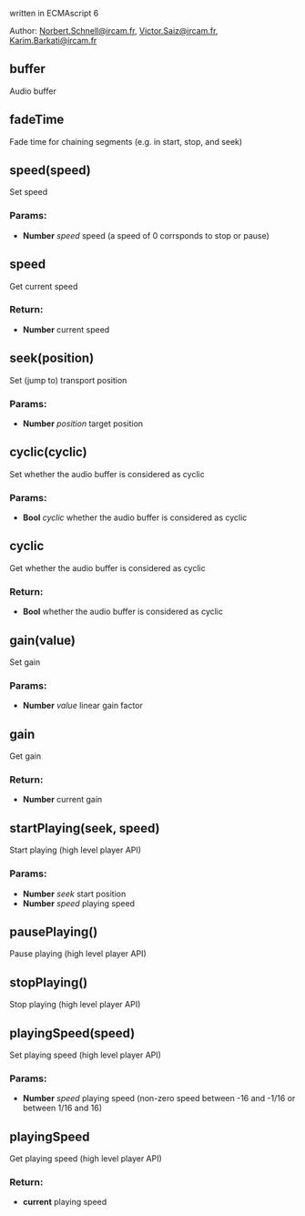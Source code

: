 

<!-- Start ./src/index.js -->

written in ECMAscript 6

Author: Norbert.Schnell@ircam.fr, Victor.Saiz@ircam.fr, Karim.Barkati@ircam.fr

## buffer

Audio buffer

## fadeTime

Fade time for chaining segments (e.g. in start, stop, and seek)

## speed(speed)

Set speed

### Params: 

* **Number** *speed* speed (a speed of 0 corrsponds to stop or pause)

## speed

Get current speed

### Return:

* **Number** current speed

## seek(position)

Set (jump to) transport position

### Params: 

* **Number** *position* target position

## cyclic(cyclic)

Set whether the audio buffer is considered as cyclic

### Params: 

* **Bool** *cyclic* whether the audio buffer is considered as cyclic

## cyclic

Get whether the audio buffer is considered as cyclic

### Return:

* **Bool** whether the audio buffer is considered as cyclic

## gain(value)

Set gain

### Params: 

* **Number** *value* linear gain factor

## gain

Get gain

### Return:

* **Number** current gain

## startPlaying(seek, speed)

Start playing (high level player API)

### Params: 

* **Number** *seek* start position
* **Number** *speed* playing speed

## pausePlaying()

Pause playing (high level player API)

## stopPlaying()

Stop playing (high level player API)

## playingSpeed(speed)

Set playing speed (high level player API)

### Params: 

* **Number** *speed* playing speed (non-zero speed between -16 and -1/16 or between 1/16 and 16)

## playingSpeed

Get playing speed (high level player API)

### Return:

* **current** playing speed

<!-- End ./src/index.js -->


